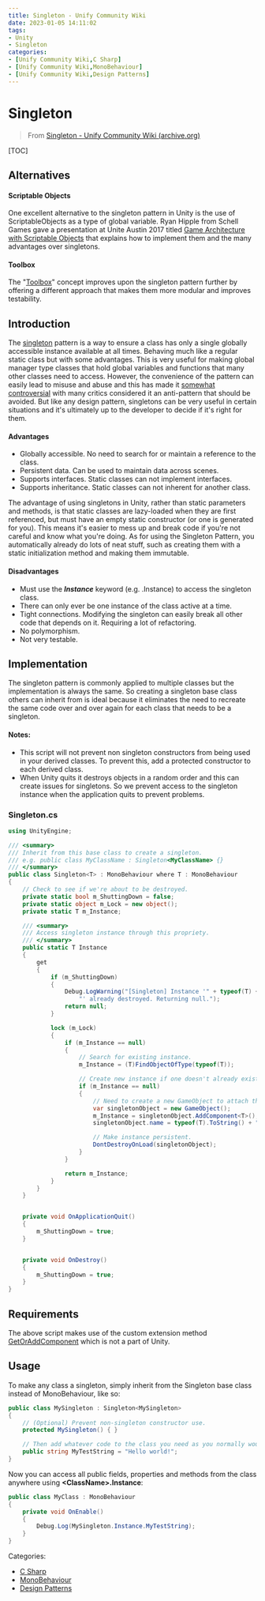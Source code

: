 ```yaml
---
title: Singleton - Unify Community Wiki
date: 2023-01-05 14:11:02
tags:
- Unity
- Singleton
categories:
- [Unify Community Wiki,C Sharp]
- [Unify Community Wiki,MonoBehaviour]
- [Unify Community Wiki,Design Patterns]
---
```

# Singleton

> From [Singleton - Unify Community Wiki (archive.org)](http://web.archive.org/web/20201112042127/http://wiki.unity3d.com/index.php/Singleton)

[TOC]

## Alternatives

#### Scriptable Objects

One excellent alternative to the singleton pattern in Unity is the use of ScriptableObjects as a type of global variable. Ryan Hipple from Schell Games gave a presentation at Unite Austin 2017 titled [Game Architecture with Scriptable Objects](https://youtu.be/raQ3iHhE_Kk) that explains how to implement them and the many advantages over singletons.

#### Toolbox

The "[Toolbox](http://wiki.unity3d.com/index.php/Toolbox "Toolbox")" concept improves upon the singleton pattern further by offering a different approach that makes them more modular and improves testability.

## Introduction

The [singleton](http://en.wikipedia.org/wiki/Singleton_pattern) pattern is a way to ensure a class has only a single globally accessible instance available at all times. Behaving much like a regular static class but with some advantages. This is very useful for making global manager type classes that hold global variables and functions that many other classes need to access. However, the convenience of the pattern can easily lead to misuse and abuse and this has made it [somewhat controversial](https://softwareengineering.stackexchange.com/questions/40373/so-singletons-are-bad-then-what/218322#218322) with many critics considered it an anti-pattern that should be avoided. But like any design pattern, singletons can be very useful in certain situations and it's ultimately up to the developer to decide if it's right for them.

#### Advantages

* Globally accessible. No need to search for or maintain a reference to the class.
* Persistent data. Can be used to maintain data across scenes.
* Supports interfaces. Static classes can not implement interfaces.
* Supports inheritance. Static classes can not inherent for another class.

The advantage of using singletons in Unity, rather than static parameters and methods, is that static classes are lazy-loaded when they are first referenced, but must have an empty static constructor (or one is generated for you). This means it's easier to mess up and break code if you're not careful and know what you're doing. As for using the Singleton Pattern, you automatically already do lots of neat stuff, such as creating them with a static initialization method and making them immutable.

#### Disadvantages

* Must use the ***Instance*** keyword (e.g. <ClassName>.Instance) to access the singleton class.
* There can only ever be one instance of the class active at a time.
* Tight connections. Modifying the singleton can easily break all other code that depends on it. Requiring a lot of refactoring.
* No polymorphism.
* Not very testable.

## Implementation

The singleton pattern is commonly applied to multiple classes but the implementation is always the same. So creating a singleton base class others can inherit from is ideal because it eliminates the need to recreate the same code over and over again for each class that needs to be a singleton.

#### Notes:

* This script will not prevent non singleton constructors from being used in your derived classes. To prevent this, add a protected constructor to each derived class.
* When Unity quits it destroys objects in a random order and this can create issues for singletons. So we prevent access to the singleton instance when the application quits to prevent problems.

### Singleton.cs

```C#
using UnityEngine;

/// <summary>
/// Inherit from this base class to create a singleton.
/// e.g. public class MyClassName : Singleton<MyClassName> {}
/// </summary>
public class Singleton<T> : MonoBehaviour where T : MonoBehaviour
{
    // Check to see if we're about to be destroyed.
    private static bool m_ShuttingDown = false;
    private static object m_Lock = new object();
    private static T m_Instance;

    /// <summary>
    /// Access singleton instance through this propriety.
    /// </summary>
    public static T Instance
    {
        get
        {
            if (m_ShuttingDown)
            {
                Debug.LogWarning("[Singleton] Instance '" + typeof(T) +
                    "' already destroyed. Returning null.");
                return null;
            }

            lock (m_Lock)
            {
                if (m_Instance == null)
                {
                    // Search for existing instance.
                    m_Instance = (T)FindObjectOfType(typeof(T));

                    // Create new instance if one doesn't already exist.
                    if (m_Instance == null)
                    {
                        // Need to create a new GameObject to attach the singleton to.
                        var singletonObject = new GameObject();
                        m_Instance = singletonObject.AddComponent<T>();
                        singletonObject.name = typeof(T).ToString() + " (Singleton)";

                        // Make instance persistent.
                        DontDestroyOnLoad(singletonObject);
                    }
                }

                return m_Instance;
            }
        }
    }


    private void OnApplicationQuit()
    {
        m_ShuttingDown = true;
    }


    private void OnDestroy()
    {
        m_ShuttingDown = true;
    }
}
```

## Requirements

The above script makes use of the custom extension method [GetOrAddComponent](http://wiki.unity3d.com/index.php/GetOrAddComponent "GetOrAddComponent") which is not a part of Unity.

## Usage

To make any class a singleton, simply inherit from the Singleton base class instead of MonoBehaviour, like so:

```C#
public class MySingleton : Singleton<MySingleton>
{
    // (Optional) Prevent non-singleton constructor use.
    protected MySingleton() { }

    // Then add whatever code to the class you need as you normally would.
    public string MyTestString = "Hello world!";
}
```

Now you can access all public fields, properties and methods from the class anywhere using **&lt;ClassName&gt;.Instance**:

```C#
public class MyClass : MonoBehaviour
{
    private void OnEnable()
    {
        Debug.Log(MySingleton.Instance.MyTestString);
    }
}
```

Categories: 
* [C Sharp](http://wiki.unity3d.com/index.php/Category:C_Sharp "Category:C Sharp")
* [MonoBehaviour](http://wiki.unity3d.com/index.php/Category:MonoBehaviour "Category:MonoBehaviour")
* [Design Patterns](http://wiki.unity3d.com/index.php/Category:Design_Patterns "Category:Design Patterns")
